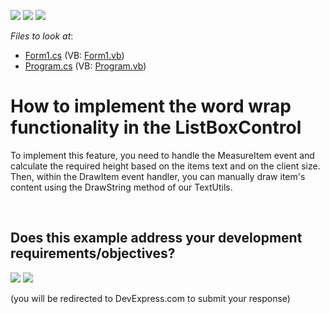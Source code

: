 <!-- default badges list -->
[![](https://img.shields.io/badge/Open_in_DevExpress_Support_Center-FF7200?style=flat-square&logo=DevExpress&logoColor=white)](https://supportcenter.devexpress.com/ticket/details/E1227)
[![](https://img.shields.io/badge/📖_How_to_use_DevExpress_Examples-e9f6fc?style=flat-square)](https://docs.devexpress.com/GeneralInformation/403183)
[![](https://img.shields.io/badge/💬_Leave_Feedback-feecdd?style=flat-square)](#does-this-example-address-your-development-requirementsobjectives)
<!-- default badges end -->
<!-- default file list -->
*Files to look at*:

* [Form1.cs](./CS/S131055/Form1.cs) (VB: [Form1.vb](./VB/S131055/Form1.vb))
* [Program.cs](./CS/S131055/Program.cs) (VB: [Program.vb](./VB/S131055/Program.vb))
<!-- default file list end -->
# How to implement the word wrap functionality in the ListBoxControl


<p>To implement this feature, you need to handle the MeasureItem event and calculate the required height based on the items text and on the client size. Then, within the DrawItem event handler, you can manually draw item's content using the DrawString method of our TextUtils.</p>

<br/>


<!-- feedback -->
## Does this example address your development requirements/objectives?

[<img src="https://www.devexpress.com/support/examples/i/yes-button.svg"/>](https://www.devexpress.com/support/examples/survey.xml?utm_source=github&utm_campaign=winforms-listbox-item-templates-enable-word-wrap&~~~was_helpful=yes) [<img src="https://www.devexpress.com/support/examples/i/no-button.svg"/>](https://www.devexpress.com/support/examples/survey.xml?utm_source=github&utm_campaign=winforms-listbox-item-templates-enable-word-wrap&~~~was_helpful=no)

(you will be redirected to DevExpress.com to submit your response)
<!-- feedback end -->

